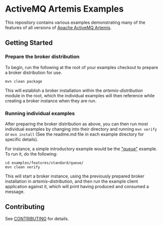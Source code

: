 # ActiveMQ Artemis Examples

This repository contains various examples demonstrating many of the features of all versions of [Apache ActiveMQ Artemis](https://activemq.apache.org/components/artemis/).

## Getting Started

### Prepare the broker distribution

To begin, run the following at the root of your examples checkout to prepare a broker distribution for use.

```
mvn clean package
```

This will establish a broker installation within the _artemis-distribution_ module in the root, which the individual examples will then reference while creating a broker instance when they are run.

### Running individual examples

After preparing the broker distribution as above, you can then run most individual examples by changing into their directory and running `mvn verify` or `mvn install` (See the readme.md file in each example directory for specific details).

For instance, a simple introductory example would be the ["queue"](examples/features/standard/queue/) example. To run it, do the following:

```
cd examples/features/standard/queue/
mvn clean verify
```

This will start a broker instance, using the previously prepared broker installation in _artemis-distribution_, and then run the example client application against it, which will print having produced and consumed a message.


## Contributing

See [CONTRIBUTING](CONTRIBUTING.md) for details.
